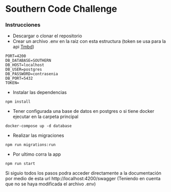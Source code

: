 # Southern Code Challenge
### Instrucciones
 * Descargar o clonar el repositorio
 * Crear un archivo .env en la raiz con esta estructura (token se usa para la api [Tmbd](https://developer.themoviedb.org/docs/getting-started)) 
```plaintext
PORT=4200
DB_DATABASE=SOUTHERN
DB_HOST=localhost
DB_USER=postgres
DB_PASSWORD=contrasenia
DB_PORT=5432
TOKEN=
```
 * Instalar las dependencias
 ```plaintext
npm install
```
* Tener configurada una base de datos en postgres o si tiene docker ejecutar en la carpeta principal
 ```plaintext
docker-compose up -d database
```
* Realizar las migraciones
 ```plaintext
npm run migrations:run
```
* Por ultimo corra la app
```plaintext
npm run start
```
Si siguio todos los pasos podra acceder directamente a la documentación por medio de esta url http://localhost:4200/swagger
(Teniendo en cuenta que no se haya modificada el archivo .env)
